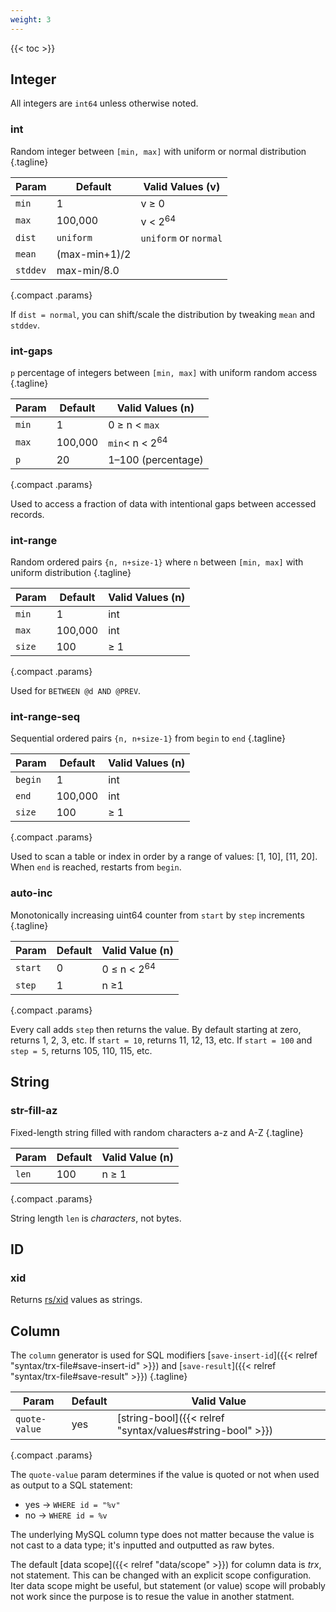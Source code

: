 ```yaml
---
weight: 3
---
```


{{< toc >}}

## Integer

All integers are `int64` unless otherwise noted.

### int

Random integer between `[min, max]` with uniform or normal distribution
{.tagline}

|Param|Default|Valid Values (v)|
|-----|-------|----|
|`min`|1|v &ge; 0|
|`max`|100,000|v &lt; 2<sup>64</sup>|
|`dist`|`uniform`|`uniform` or `normal`|
|`mean`|(max-min+1)/2||
|`stddev`|max-min/8.0||
{.compact .params}

If `dist = normal`, you can shift/scale the distribution by tweaking `mean` and `stddev`.

### int-gaps

`p` percentage of integers between `[min, max]` with uniform random access
{.tagline}

|Param|Default|Valid Values (n)|
|-----|-------|----|
|`min`|1|0 &ge; n &lt; `max`|
|`max`|100,000|`min`&lt; n  &lt; 2<sup>64</sup>|
|`p`|20|1&ndash;100 (percentage)|
{.compact .params}

Used to access a fraction of data with intentional gaps between accessed records.

### int-range

Random ordered pairs `{n, n+size-1}` where `n` between `[min, max]` with uniform distribution
{.tagline}

|Param|Default|Valid Values (n)|
|-----|-------|----|
|`min`|1|int|
|`max`|100,000|int|
|`size`|100|&ge; 1|
{.compact .params}

Used for `BETWEEN @d AND @PREV`.

### int-range-seq

Sequential ordered pairs `{n, n+size-1}` from `begin` to `end`
{.tagline}

|Param|Default|Valid Values (n)|
|-----|-------|----|
|`begin`|1|int|
|`end`|100,000|int|
|`size`|100|&ge; 1|
{.compact .params}

Used to scan a table or index in order by a range of values: [1, 10], [11, 20].
When `end` is reached, restarts from `begin`.

### auto-inc

Monotonically increasing uint64 counter from `start` by `step` increments
{.tagline}

|Param|Default|Valid Value (n)|
|-----|-------|----|
|`start`|0|0 &le; n &lt; 2<sup>64</sup>|
|`step`|1|n &ge;1|
{.compact .params}

Every call adds `step` then returns the value.
By default starting at zero, returns 1, 2, 3, etc.
If `start = 10`, returns 11, 12, 13, etc.
If `start = 100` and `step = 5`, returns 105, 110, 115, etc.

## String

### str-fill-az

Fixed-length string filled with random characters a-z and A-Z
{.tagline}

|Param|Default|Valid Value (n)|
|-----|-------|----|
|`len`|100|n &ge; 1|
{.compact .params}

String length `len` is _characters_, not bytes.

## ID

### xid

Returns [rs/xid](https://github.com/rs/xid) values as strings.

## Column

The `column` generator is used for SQL modifiers [`save-insert-id`]({{< relref "syntax/trx-file#save-insert-id" >}}) and [`save-result`]({{< relref "syntax/trx-file#save-result" >}})
{.tagline}


|Param|Default|Valid Value|
|-----|-------|----|
|`quote-value`|yes|[string-bool]({{< relref "syntax/values#string-bool" >}})
{.compact .params}

The `quote-value` param determines if the value is quoted or not when used as output to a SQL statement:

* yes &rarr; `WHERE id = "%v"`
* no &rarr; `WHERE id = %v`

The underlying MySQL column type does not matter because the value is not cast to a data type; it's inputted and outputted as raw bytes.

The default [data scope]({{< relref "data/scope" >}}) for column data is _trx_, not statement.
This can be changed with an explicit scope configuration.
Iter data scope might be useful, but statement (or value) scope will probably not work since the purpose is to resue the value in another statment.
